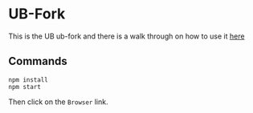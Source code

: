 # UB-Fork
This is the UB ub-fork and there is a walk through on how to use it [here](https://github.com/itzCozi/DyNoir/wiki/Deploying-UB-Fork-Through-Codespace)

## Commands
```
npm install
npm start
```
Then click on the `Browser` link.